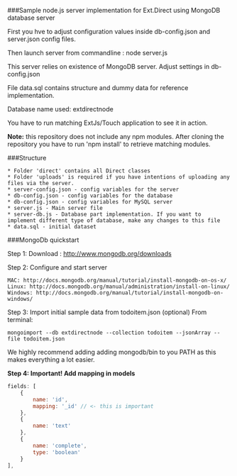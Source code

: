 ###Sample node.js server implementation for Ext.Direct using MongoDB database server

First you hve to adjust configuration values inside db-config.json and server.json config files.

Then launch server from commandline : node server.js

This server relies on existence of MongoDB server. Adjust settings in db-config.json

File data.sql contains structure and dummy data for reference implementation.

Database name used: extdirectnode

You have to run matching ExtJs/Touch application to see it in action.

<b>Note:</b> this repository does not include any npm modules. After cloning the repository you have to run 'npm install' to retrieve matching modules.

###Structure

    * Folder 'direct' contains all Direct classes
    * Folder 'uploads' is required if you have intentions of uploading any files via the server.
    * server-config.json - config variables for the server
    * db-config.json - config variables for the database
    * db-config.json - config variables for MySQL server
    * server.js - Main server file
    * server-db.js - Database part implementation. If you want to implement different type of database, make any changes to this file
    * data.sql - initial dataset


###MongoDb quickstart

Step 1: Download : http://www.mongodb.org/downloads

Step 2: Configure and start server

    MAC: http://docs.mongodb.org/manual/tutorial/install-mongodb-on-os-x/
    Linux: http://docs.mongodb.org/manual/administration/install-on-linux/
    Windows: http://docs.mongodb.org/manual/tutorial/install-mongodb-on-windows/

Step 3: Import initial sample data from todoitem.json (optional)
    From terminal:


    mongoimport --db extdirectnode --collection todoitem --jsonArray --file todoitem.json


We highly recommend adding adding mongodb/bin to you PATH as this makes everything a lot easier.

<b>Step 4: Important! Add mapping in models</b>

```js
fields: [
    {
        name: 'id',
        mapping: '_id' // <- this is important
    },
    {
        name: 'text'
    },
    {
        name: 'complete',
        type: 'boolean'
    }
],
 ```